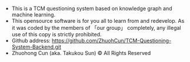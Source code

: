 - This is a TCM questioning system based on knowledge graph and machine learning.
- This opensource software is for you all to learn from and redevelop. As it was coded by the members of 「our group」 completely, any illegal use of this copy is strictly prohibited. 
- Github address: https://github.com/ZhuohCun/TCM-Questioning-System-Backend.git
- Zhuohong Cun (aka. Takukou Sun) © All Rights Reserved
